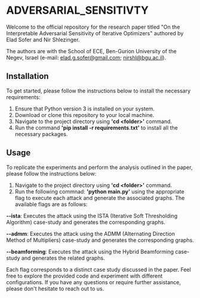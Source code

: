 # ADVERSARIAL_SENSITIVTY

Welcome to the official repository for the research paper titled "On the Interpretable Adversarial Sensitivity of Iterative Optimizers" authored by Elad Sofer and Nir Shlezinger.

The authors are with the School of ECE, Ben-Gurion University of the Negev, Israel (e-mail: elad.g.sofer@gmail.com; nirshl@bgu.ac.il). 


## Installation
To get started, please follow the instructions below to install the necessary requirements:

1. Ensure that Python version 3 is installed on your system.
2. Download or clone this repository to your local machine.
3. Navigate to the project directory using **'cd \<folder>'** command.
4. Run the command **'pip install -r requirements.txt'** to install all the necessary packages.

## Usage

To replicate the experiments and perform the analysis outlined in the paper, please follow the instructions below:
1. Navigate to the project directory using **'cd \<folder>'** command.
2. Run the following commnad: **'python main.py'** using the appropriate flag to execute each attack and generate the associated graphs. The available flags are as follows:

**--ista**: Executes the attack using the ISTA (Iterative Soft Thresholding Algorithm) case-study and generates the corresponding graphs.

**--admm**: Executes the attack using the ADMM (Alternating Direction Method of Multipliers) case-study and generates the corresponding graphs.

**--beamforming**: Executes the attack using the Hybrid Beamforming case-study and generates the related graphs.

Each flag corresponds to a distinct case study discussed in the paper.
Feel free to explore the provided code and experiment with different configurations. If you have any questions or require further assistance, please don't hesitate to reach out to us.
